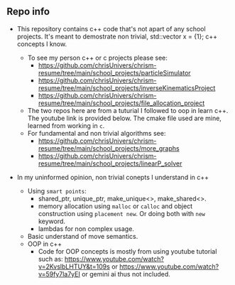 ## Repo info
  * This repository contains c++ code that's not apart of any school projects. It's meant to demostrate non trivial, std::vector<int> x = {1}; c++ concepts I know.
    + To see my person c++ or c projects please see:
      - https://github.com/chrisUnivers/chrism-resume/tree/main/school_projects/particleSimulator
      - https://github.com/chrisUnivers/chrism-resume/tree/main/school_projects/inverseKinematicsProject
      - https://github.com/chrisUnivers/chrism-resume/tree/main/school_projects/file_allocation_project
    + The two repos here are from a tuturial I followed to oop in learn c++. The youtube link is provided below. The cmake file used are mine, learned from working in `c`.

    * For fundamental and non trivial algorithms see:
      + https://github.com/chrisUnivers/chrism-resume/tree/main/school_projects/more_graphs
      + https://github.com/chrisUnivers/chrism-resume/tree/main/school_projects/linearP_solver

  * In my uninformed opinion, non trivial conepts I understand in c++
    + Using `smart points`:
      - shared_ptr, unique_ptr, make_unique<>, make_shared<>.
      - memory allocation using `malloc` or `calloc` and object construction using `placement new`. Or doing both with `new` keyword.
      - lambdas for non complex usage.
    + Basic understand of move semantics.
    + OOP in c++
      - Code for OOP concepts is mostly from using youtube tutorial such as: https://www.youtube.com/watch?v=2KvslbLHTUY&t=109s or https://www.youtube.com/watch?v=59fy7la7yEI or gemini ai thus not included.
